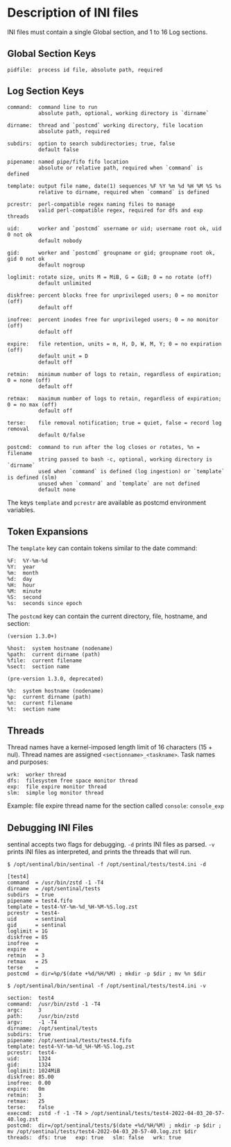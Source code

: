 # Description of INI files

INI files must contain a single Global section, and 1 to 16 Log sections.

## Global Section Keys

    pidfile:  process id file, absolute path, required

## Log Section Keys

    command:  command line to run
              absolute path, optional, working directory is `dirname`

    dirname:  thread and `postcmd` working directory, file location
              absolute path, required

    subdirs:  option to search subdirectories; true, false
              default false

    pipename: named pipe/fifo fifo location
              absolute or relative path, required when `command` is defined

    template: output file name, date(1) sequences %F %Y %m %d %H %M %S %s
              relative to dirname, required when `command` is defined

    pcrestr:  perl-compatible regex naming files to manage
              valid perl-compatible regex, required for dfs and exp threads

    uid:      worker and `postcmd` username or uid; username root ok, uid 0 not ok
              default nobody

    gid:      worker and `postcmd` groupname or gid; groupname root ok, gid 0 not ok
              default nogroup

    loglimit: rotate size, units M = MiB, G = GiB; 0 = no rotate (off)
              default unlimited

    diskfree: percent blocks free for unprivileged users; 0 = no monitor (off)
              default off

    inofree:  percent inodes free for unprivileged users; 0 = no monitor (off)
              default off

    expire:   file retention, units = m, H, D, W, M, Y; 0 = no expiration (off)
              default unit = D
              default off

    retmin:   minimum number of logs to retain, regardless of expiration; 0 = none (off)
              default off

    retmax:   maximum number of logs to retain, regardless of expiration; 0 = no max (off)
              default off

    terse:    file removal notification; true = quiet, false = record log removal
              default 0/false

    postcmd:  command to run after the log closes or rotates, %n = filename
              string passed to bash -c, optional, working directory is `dirname`
              used when `command` is defined (log ingestion) or `template` is defined (slm)
              unused when `command` and `template` are not defined
              default none

The keys `template` and `pcrestr` are available as postcmd environment variables.

## Token Expansions

The `template` key can contain tokens similar to the date command:

    %F:  %Y-%m-%d
    %Y:  year
    %m:  month
    %d:  day
    %H:  hour
    %M:  minute
    %S:  second
    %s:  seconds since epoch

The `postcmd` key can contain the current directory, file, hostname, and section:

    (version 1.3.0+)

    %host:  system hostname (nodename)
    %path:  current dirname (path)
    %file:  current filename
    %sect:  section name

    (pre-version 1.3.0, deprecated)

    %h:  system hostname (nodename)
    %p:  current dirname (path)
    %n:  current filename
    %t:  section name

## Threads

Thread names have a kernel-imposed length limit of 16 characters (15 + nul).
Thread names are assigned `<sectionname>_<taskname>`.  Task names and purposes:

    wrk:  worker thread
    dfs:  filesystem free space monitor thread
    exp:  file expire monitor thread
    slm:  simple log monitor thread

Example: file expire thread name for the section called `console`: `console_exp`

## Debugging INI Files

sentinal accepts two flags for debugging.
`-d` prints INI files as parsed.
`-v` prints INI files as interpreted, and prints the threads that will run.

    $ /opt/sentinal/bin/sentinal -f /opt/sentinal/tests/test4.ini -d

    [test4]
    command  = /usr/bin/zstd -1 -T4
    dirname  = /opt/sentinal/tests
    subdirs  = true
    pipename = test4.fifo
    template = test4-%Y-%m-%d_%H-%M-%S.log.zst
    pcrestr  = test4-
    uid      = sentinal
    gid      = sentinal
    loglimit = 1G
    diskfree = 85
    inofree  =
    expire   =
    retmin   = 3
    retmax   = 25
    terse    =
    postcmd  = dir=%p/$(date +%d/%H/%M) ; mkdir -p $dir ; mv %n $dir

    $ /opt/sentinal/bin/sentinal -f /opt/sentinal/tests/test4.ini -v

    section:  test4
    command:  /usr/bin/zstd -1 -T4
    argc:     3
    path:     /usr/bin/zstd
    argv:     -1 -T4
    dirname:  /opt/sentinal/tests
    subdirs:  true
    pipename: /opt/sentinal/tests/test4.fifo
    template: test4-%Y-%m-%d_%H-%M-%S.log.zst
    pcrestr:  test4-
    uid:      1324
    gid:      1324
    loglimit: 1024MiB
    diskfree: 85.00
    inofree:  0.00
    expire:   0m
    retmin:   3
    retmax:   25
    terse:    false
    execcmd:  zstd -f -1 -T4 > /opt/sentinal/tests/test4-2022-04-03_20-57-40.log.zst
    postcmd:  dir=/opt/sentinal/tests/$(date +%d/%H/%M) ; mkdir -p $dir ; mv /opt/sentinal/tests/test4-2022-04-03_20-57-40.log.zst $dir
    threads:  dfs: true   exp: true   slm: false   wrk: true

